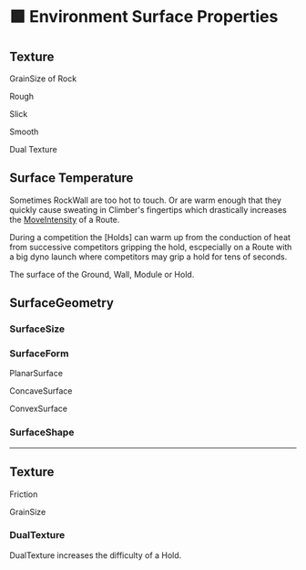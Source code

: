 # 🟩 Environment Surface Properties

## Texture

GrainSize of Rock

Rough

Slick

Smooth

Dual Texture


## Surface Temperature

Sometimes RockWall are too hot to touch. Or are warm enough that they quickly cause sweating in Climber's fingertips which drastically increases the [MoveIntensity](/reference/Score/Difficulty/MoveDifficulty/MoveIntensity) of a Route.

During a competition the [Holds] can warm up from the conduction of heat from successive competitors gripping the hold, escpecially on a Route with a big dyno launch where competitors may grip a hold for tens of seconds.

The surface of the Ground, Wall, Module or Hold.

## SurfaceGeometry

### SurfaceSize

### SurfaceForm

PlanarSurface

ConcaveSurface

ConvexSurface


### SurfaceShape

---

## Texture

Friction

GrainSize



### DualTexture

DualTexture increases the difficulty of a Hold. 